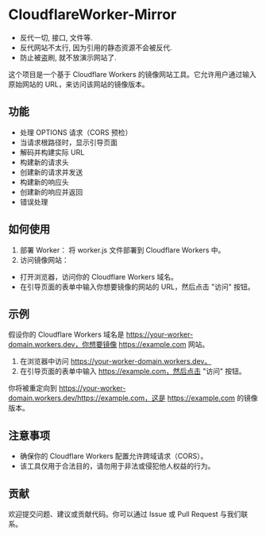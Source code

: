 # CloudflareWorker-Mirror

- 反代一切, 接口, 文件等.
- 反代网站不太行, 因为引用的静态资源不会被反代. 
- 防止被盗刷, 就不放演示网站了.

这个项目是一个基于 Cloudflare Workers 的镜像网站工具。它允许用户通过输入原始网站的 URL，来访问该网站的镜像版本。

## 功能

- 处理 OPTIONS 请求（CORS 预检）
- 当请求根路径时，显示引导页面
- 解码并构建实际 URL
- 构建新的请求头
- 创建新的请求并发送
- 构建新的响应头
- 创建新的响应并返回
- 错误处理

## 如何使用

1. 部署 Worker：
  将 worker.js 文件部署到 Cloudflare Workers 中。
2. 访问镜像网站：
  - 打开浏览器，访问你的 Cloudflare Workers 域名。
  - 在引导页面的表单中输入你想要镜像的网站的 URL，然后点击 "访问" 按钮。

## 示例

假设你的 Cloudflare Workers 域名是 https://your-worker-domain.workers.dev，你想要镜像 https://example.com 网站。

1. 在浏览器中访问 https://your-worker-domain.workers.dev。
2. 在引导页面的表单中输入 https://example.com，然后点击 "访问" 按钮。

你将被重定向到 https://your-worker-domain.workers.dev/https://example.com，这是 https://example.com 的镜像版本。

## 注意事项

- 确保你的 Cloudflare Workers 配置允许跨域请求（CORS）。
- 该工具仅用于合法目的，请勿用于非法或侵犯他人权益的行为。

## 贡献

欢迎提交问题、建议或贡献代码。你可以通过 Issue 或 Pull Request 与我们联系。